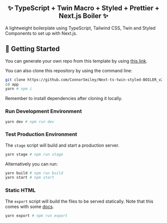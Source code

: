 <h2 align="center">
  ✨ TypeScript + Twin Macro + Styled + Prettier + Next.js Boiler ✨
</h2>

A lightweight boilerplate using TypeScript, Tailwind CSS, Twin and Styled Components to set up with Next.js.

## 🔧 Getting Started

You can generate your own repo from this template by using [this link](https://github.com/ConnorSmiley/Next-TailwindCSS-TwinMicro-TS-Boiler.git).

You can also clone this repository by using the command line:

```bash
git clone https://github.com/ConnorSmiley/Next-ts-twin-styled-BOILER_v2.git app
cd app
yarn # npm i
```

Remember to install dependencies after cloning it locally.

### Run Development Environment

```bash
yarn dev # npm run dev
```

### Test Production Environment

The `stage` script will build and start a production server.

```bash
yarn stage # npm run stage
```

Alternatively you can run:

```bash
yarn build # npm run build
yarn start # npm start
```

### Static HTML

The `export` script will build the files to be served statically. Note that this comes with some [docs](https://nextjs.org/docs/advanced-features/static-html-export).

```bash
yarn export # npm run export
```
